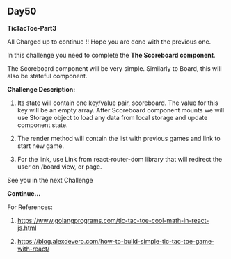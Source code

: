 ## Day50

**TicTacToe-Part3**

All Charged up to continue !! Hope you are done with the previous one.

In this challenge you need to complete the **The Scoreboard component**.

The Scoreboard component will be very simple. Similarly to Board, 
this will also be stateful component. 

**Challenge Description:**

1. Its state will contain one key/value pair, scoreboard. The value for this key
will be an empty array. After Scoreboard component mounts we will use Storage object
to load any data from local storage and update component state.

2. The render method will contain the list with previous games and link to start new game. 

3. For the link, use Link from react-router-dom library that will redirect the user 
on /board view, or page.

See you in the next Challenge

**Continue...**


For References: 

1. https://www.golangprograms.com/tic-tac-toe-cool-math-in-react-js.html

2. https://blog.alexdevero.com/how-to-build-simple-tic-tac-toe-game-with-react/

